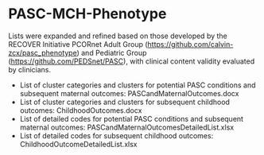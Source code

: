 # PASC-MCH-Phenotype

Lists were expanded and refined based on those developed by the RECOVER Initiative PCORnet Adult Group (https://github.com/calvin-zcx/pasc_phenotype) and Pediatric Group (https://github.com/PEDSnet/PASC), with clinical content validity evaluated by clinicians.
- List of cluster categories and clusters for potential PASC conditions and subsequent maternal outcomes: PASCandMaternalOutcomes.docx  
- List of cluster categories and clusters for subsequent childhood outcomes: ChildhoodOutcomes.docx
- List of detailed codes for potential PASC conditions and subsequent maternal outcomes: PASCandMaternalOutcomesDetailedList.xlsx
- List of detailed codes for subsequent childhood outcomes: ChildhoodOutcomeDetailedList.xlsx
